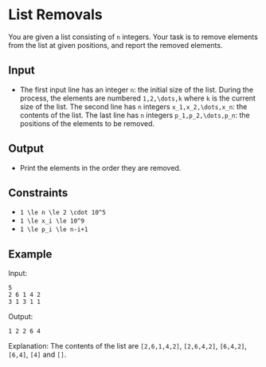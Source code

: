 # List Removals 

You are given a list consisting of ```n``` integers. Your task is to remove elements from the list at given positions, and report the removed elements.
## Input
- The first input line has an integer ```n```: the initial size of the list. During the process, the elements are numbered ```1,2,\dots,k``` where ```k``` is the current size of the list.
The second line has ```n``` integers ```x_1,x_2,\dots,x_n```: the contents of the list.
The last line has ```n``` integers ```p_1,p_2,\dots,p_n```: the positions of the elements to be removed.
## Output
- Print the elements in the order they are removed.
## Constraints

- ```1 \le n \le 2 \cdot 10^5```
- ```1 \le x_i \le 10^9```
- ```1 \le p_i \le n-i+1```

## Example
Input:
```
5
2 6 1 4 2
3 1 3 1 1
```

Output:
```
1 2 2 6 4
```

Explanation: The contents of the list are ```[2,6,1,4,2]```, ```[2,6,4,2]```, ```[6,4,2]```, ```[6,4]```, ```[4]``` and ```[]```.
